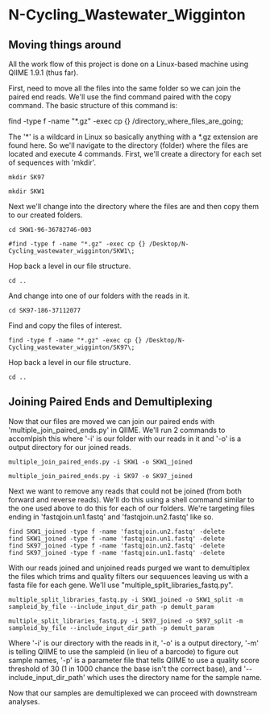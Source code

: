 # N-Cycling_Wastewater_Wigginton

## Moving things around
All the work flow of this project is done on a Linux-based machine using QIIME 1.9.1 (thus far). 

First, need to move all the files into the same folder so we can join the paired end reads. We'll use the find command paired with the copy command. The basic structure of this command is:

find -type f -name "*.gz" -exec cp {} /directory_where_files_are_going\;

The '*' is a wildcard in Linux so basically anything with a *.gz extension are found here. So we'll navigate to the directory (folder) where the files are located and execute 4 commands. First, we'll create a directory for each set of sequences with 'mkdir'.  

```
mkdir SK97

mkdir SKW1

```

Next we'll change into the directory where the files are and then copy them to our created folders.

```
cd SKW1-96-36782746-003

#find -type f -name "*.gz" -exec cp {} /Desktop/N-Cycling_wastewater_wigginton/SKW1\;

```


Hop back a level in our file structure.

```
cd ..
```
And change into one of our folders with the reads in it.

```
cd SK97-186-37112077
```
Find and copy the files of interest. 

```
find -type f -name "*.gz" -exec cp {} /Desktop/N-Cycling_wastewater_wigginton/SK97\;
```
Hop back a level in our file structure.

```
cd ..
```
## Joining Paired Ends and Demultiplexing

Now that our files are moved we can join our paired ends with 'multiple_join_paired_ends.py' in QIIME. We'll run 2 commands to accomlpish this where '-i' is our folder with our reads in it and '-o' is a output directory for our joined reads. 

```
multiple_join_paired_ends.py -i SKW1 -o SKW1_joined

multiple_join_paired_ends.py -i SK97 -o SK97_joined
```

Next we want to remove any reads that could not be joined (from both forward and reverse reads). We'll do this using a shell command similar to the one used above to do this for each of our folders. We're targeting files ending in 'fastqjoin.un1.fastq'  and 'fastqjoin.un2.fastq' like so.

```
find SKW1_joined -type f -name 'fastqjoin.un2.fastq' -delete
find SKW1_joined -type f -name 'fastqjoin.un1.fastq' -delete
find SK97_joined -type f -name 'fastqjoin.un2.fastq' -delete
find SK97_joined -type f -name 'fastqjoin.un1.fastq' -delete
```

With our reads joined and unjoined reads purged we want to demultiplex the files which trims and quality filters our sequuences leaving us with a fasta file for each gene. We'll use "multiple_split_libraries_fastq.py". 

```
multiple_split_libraries_fastq.py -i SKW1_joined -o SKW1_split -m sampleid_by_file --include_input_dir_path -p demult_param

multiple_split_libraries_fastq.py -i SK97_joined -o SK97_split -m sampleid_by_file --include_input_dir_path -p demult_param
```

Where '-i' is our directory with the reads in it, '-o' is a output directory, '-m' is telling QIIME to use the sampleid (in lieu of a barcode) to figure out sample names, '-p' is a parameter file that tells QIIME to use a quality score threshold of 30 (1 in 1000 chance the base isn't the correct base), and '--include_input_dir_path' which uses the directory name for the sample name.

Now that our samples are demultiplexed we can proceed with downstream analyses. 
